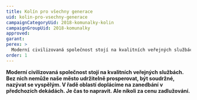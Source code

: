 ```yaml
---
title: Kolín pro všechny generace
uid: kolin-pro-vsechny-generace
campaignCategoryUid: 2018-komunalky-kolin
campaignGroupUid: 2018-komunalky
approved:
garant:
perex: >
  Moderní civilizovaná společnost stojí na kvalitních veřejných službách. Bez nich nemůže naše město udržitelně prosperovat, být soudržné, nazývat se vyspělým. V řadě oblastí doplácíme na zanedbání v předchozích dekádách. Je čas to napravit. Ale nikoli na za cenu zadlužování.
order: 1
---
```


**Moderní civilizovaná společnost stojí na kvalitních veřejných službách. Bez nich nemůže naše město udržitelně prosperovat, být soudržné, nazývat se vyspělým. V řadě oblastí doplácíme na zanedbání v předchozích dekádách. Je čas to napravit. Ale nikoli za cenu zadlužování.**

